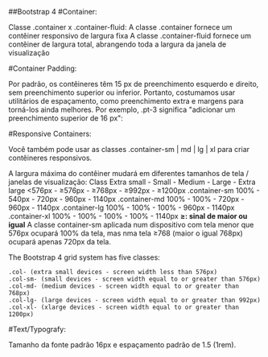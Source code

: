 ##Bootstrap 4
#Container:

Classe .container x .container-fluid:
A classe .container fornece um contêiner responsivo de largura fixa
A classe .container-fluid fornece um contêiner de largura total, abrangendo toda a largura da janela de visualização 

#Container Padding:

Por padrão, os contêineres têm 15 px de preenchimento esquerdo e direito, sem preenchimento superior ou inferior. Portanto, costumamos usar utilitários de espaçamento, como preenchimento extra e margens para torná-los ainda melhores. Por exemplo, .pt-3 significa "adicionar um preenchimento superior de 16 px":

 <div class="container pt-3"></div> 
 
#Responsive Containers:

Você também pode usar as classes .container-sm | md | lg | xl para criar contêineres responsivos.

A largura máxima do contêiner mudará em diferentes tamanhos de tela / janelas de visualização:
Class 	        Extra small - Small   - Medium  -  Large      - Extra large
                <576px      - ≥576px  - ≥768px  -  ≥992px     -	≥1200px 
.container-sm 	100% 	    - 540px   -	720px 	-  960px      - 1140px
.container-md 	100% 	    - 100%    - 720px 	-  960px      -	1140px
.container-lg 	100% 	    - 100%    - 100% 	-  960px      - 1140px
.container-xl 	100% 	    - 100%    - 100% 	-  100%       - 1140px
**≥: sinal de maior ou igual**
A classe container-sm aplicada num dispositivo com tela menor que 576px ocupará 100% da tela, mas nma tela ≥768 (maior o igual 768px) ocupará apenas 720px da tela.

The Bootstrap 4 grid system has five classes:

    .col- (extra small devices - screen width less than 576px)
    .col-sm- (small devices - screen width equal to or greater than 576px)
    .col-md- (medium devices - screen width equal to or greater than 768px)
    .col-lg- (large devices - screen width equal to or greater than 992px)
    .col-xl- (xlarge devices - screen width equal to or greater than 1200px)

#Text/Typografy:

Tamanho da fonte padrão 16px e espaçamento padrão de 1.5 (1rem).

